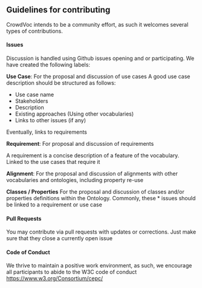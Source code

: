## Guidelines for contributing

CrowdVoc intends to be a community effort, as such it welcomes several types of contributions. 

#### Issues
Discussion is handled using Github issues opening and or participating. We have created the following labels:


**Use Case**: For the proposal and discussion of use cases
A good use case description should be structured as follows:

- Use case name
- Stakeholders
- Description
- Existing approaches (Using other vocabularies)
- Links to other issues (if any)

Eventually, links to requirements

**Requirement**: For proposal and discussion of requirements 

A requirement is a concise description of a feature of the vocabulary. Linked to the use cases that require it


**Alignment**: For the proposal and discussion of alignments with other vocabularies and ontologies, including property re-use


**Classes / Properties** For the proposal and discussion of classes and/or properties definitions within the Ontology. Commonly, these * issues should be linked to a requirement or use case

#### Pull Requests

You may contribute via pull requests with updates or corrections. Just make sure that they close a currently open issue


#### Code of Conduct

We thrive to maintain a positive work environment, as such, we encourage all participants to abide to the W3C code of conduct https://www.w3.org/Consortium/cepc/
